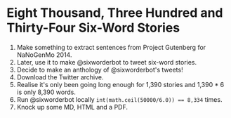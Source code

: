 # Eight Thousand, Three Hundred and Thirty-Four Six-Word Stories

1. Make something to extract sentences from Project Gutenberg for NaNoGenMo 2014.
2. Later, use it to make @sixworderbot to tweet six-word stories.
3. Decide to make an anthology of @sixworderbot's tweets!
4. Download the Twitter archive.
5. Realise it's only been going long enough for 1,390 stories and 1,390 * 6 is only 8,390 words.
6. Run @sixworderbot locally `int(math.ceil(50000/6.0)) == 8,334` times.
7. Knock up some MD, HTML and a PDF.
